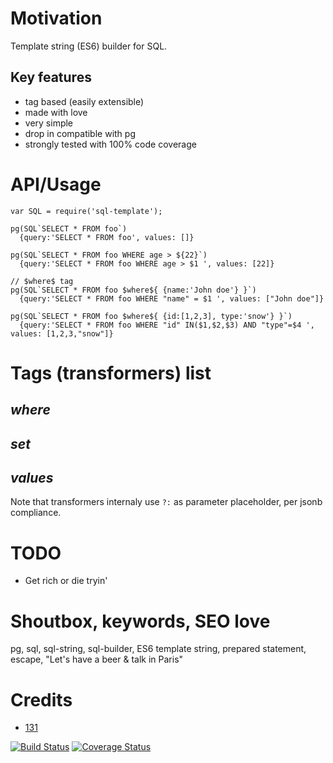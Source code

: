 # Motivation
Template string (ES6) builder for SQL.

## Key features
* tag based (easily extensible)
* made with love
* very simple
* drop in compatible with pg
* strongly tested with 100% code coverage


# API/Usage
```
var SQL = require('sql-template');

pg(SQL`SELECT * FROM foo`)
  {query:'SELECT * FROM foo', values: []} 

pg(SQL`SELECT * FROM foo WHERE age > ${22}`)
  {query:'SELECT * FROM foo WHERE age > $1 ', values: [22]} 

// $where$ tag
pg(SQL`SELECT * FROM foo $where${ {name:'John doe'} }`)
  {query:'SELECT * FROM foo WHERE "name" = $1 ', values: ["John doe"]} 

pg(SQL`SELECT * FROM foo $where${ {id:[1,2,3], type:'snow'} }`)
  {query:'SELECT * FROM foo WHERE "id" IN($1,$2,$3) AND "type"=$4 ', values: [1,2,3,"snow"]} 

```

# Tags (transformers) list
## $where$

## $set$

## $values$

Note that transformers internaly use `?:` as parameter placeholder, per jsonb compliance.


# TODO
* Get rich or die tryin'

# Shoutbox, keywords, SEO love
pg, sql, sql-string, sql-builder, ES6 template string, prepared statement, escape, "Let's have a beer & talk in Paris"

# Credits
* [131](https://github.com/131)


[![Build Status](https://travis-ci.org/131/sql-template.svg?branch=master)](https://travis-ci.org/131/sql-template)
[![Coverage Status](https://coveralls.io/repos/github/131/sql-template/badge.svg?branch=master)](https://coveralls.io/github/131/sql-template?branch=master)
